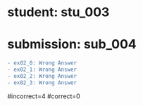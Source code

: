 # student: stu_003
# submission: sub_004

```diff
- ex02_0: Wrong Answer
- ex02_1: Wrong Answer
- ex02_2: Wrong Answer
- ex02_3: Wrong Answer
```
#incorrect=4
#correct=0
